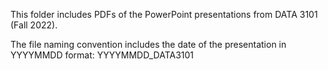 This folder includes PDFs of the PowerPoint presentations from DATA 3101 (Fall 2022).

The file naming convention includes the date of the presentation in YYYYMMDD format:
YYYYMMDD_DATA3101
